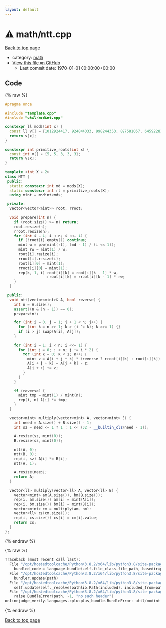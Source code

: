 ```yaml
---
layout: default
---
```


<!-- mathjax config similar to math.stackexchange -->
<script type="text/javascript" async
  src="https://cdnjs.cloudflare.com/ajax/libs/mathjax/2.7.5/MathJax.js?config=TeX-MML-AM_CHTML">
</script>
<script type="text/x-mathjax-config">
  MathJax.Hub.Config({
    TeX: { equationNumbers: { autoNumber: "AMS" }},
    tex2jax: {
      inlineMath: [ ['$','$'] ],
      processEscapes: true
    },
    "HTML-CSS": { matchFontHeight: false },
    displayAlign: "left",
    displayIndent: "2em"
  });
</script>

<script type="text/javascript" src="https://cdnjs.cloudflare.com/ajax/libs/jquery/3.4.1/jquery.min.js"></script>
<script src="https://cdn.jsdelivr.net/npm/jquery-balloon-js@1.1.2/jquery.balloon.min.js" integrity="sha256-ZEYs9VrgAeNuPvs15E39OsyOJaIkXEEt10fzxJ20+2I=" crossorigin="anonymous"></script>
<script type="text/javascript" src="../../assets/js/copy-button.js"></script>
<link rel="stylesheet" href="../../assets/css/copy-button.css" />


# :warning: math/ntt.cpp

<a href="../../index.html">Back to top page</a>

* category: <a href="../../index.html#7e676e9e663beb40fd133f5ee24487c2">math</a>
* <a href="{{ site.github.repository_url }}/blob/master/math/ntt.cpp">View this file on GitHub</a>
    - Last commit date: 1970-01-01 00:00:00+00:00




## Code

<a id="unbundled"></a>
{% raw %}
```cpp
#pragma once

#include "template.cpp"
#include "util/modint.cpp"

constexpr ll mods(int x) {
  const ll v[] = {1012924417, 924844033, 998244353, 897581057, 645922817};
  return v[x];
}

constexpr int primitive_roots(int x) {
  const int v[] = {5, 5, 3, 3, 3};
  return v[x];
}

template <int X = 2>
class NTT {
 public:
  static constexpr int md = mods(X);
  static constexpr int rt = primitive_roots(X);
  using mint = modint<md>;

 private:
  vector<vector<mint>> root, rroot;

  void prepare(int n) {
    if (root.size() >= n) return;
    root.resize(n);
    rroot.resize(n);
    for (int i = 1; i < n; i <<= 1) {
      if (!root[i].empty()) continue;
      mint w = pow(mint(rt), (md - 1) / (i << 1));
      mint rw = mint(1) / w;
      root[i].resize(i);
      rroot[i].resize(i);
      root[i][0] = mint(1);
      rroot[i][0] = mint(1);
      rep(k, 1, i) root[i][k] = root[i][k - 1] * w,
                   rroot[i][k] = rroot[i][k - 1] * rw;
    }
  }

 public:
  void ntt(vector<mint>& A, bool reverse) {
    int n = A.size();
    assert((n & (n - 1)) == 0);
    prepare(n);

    for (int i = 0, j = 1; j + 1 < n; j++) {
      for (int k = n >> 1; k > (i ^= k); k >>= 1) {}
      if (i > j) swap(A[i], A[j]);
    }

    for (int i = 1; i < n; i <<= 1) {
      for (int j = 0; j < n; j += i * 2) {
        for (int k = 0; k < i; k++) {
          mint z = A[i + j + k] * (reverse ? rroot[i][k] : root[i][k]);
          A[i + j + k] = A[j + k] - z;
          A[j + k] += z;
        }
      }
    }

    if (reverse) {
      mint tmp = mint(1) / mint(n);
      rep(i, n) A[i] *= tmp;
    }
  }

  vector<mint> multiply(vector<mint> A, vector<mint> B) {
    int need = A.size() + B.size() - 1;
    int sz = need <= 1 ? 1 : 1 << (32 - __builtin_clz(need - 1));

    A.resize(sz, mint(0));
    B.resize(sz, mint(0));

    ntt(A, 0);
    ntt(B, 0);
    rep(i, sz) A[i] *= B[i];
    ntt(A, 1);

    A.resize(need);
    return A;
  }

  vector<ll> multiply(vector<ll> A, vector<ll> B) {
    vector<mint> am(A.size()), bm(B.size());
    rep(i, am.size()) am[i] = mint(A[i]);
    rep(i, bm.size()) bm[i] = mint(B[i]);
    vector<mint> cm = multiply(am, bm);
    vector<ll> cs(cm.size());
    rep(i, cs.size()) cs[i] = cm[i].value;
    return cs;
  }
};

```
{% endraw %}

<a id="bundled"></a>
{% raw %}
```cpp
Traceback (most recent call last):
  File "/opt/hostedtoolcache/Python/3.8.2/x64/lib/python3.8/site-packages/onlinejudge_verify/docs.py", line 349, in write_contents
    bundled_code = language.bundle(self.file_class.file_path, basedir=pathlib.Path.cwd())
  File "/opt/hostedtoolcache/Python/3.8.2/x64/lib/python3.8/site-packages/onlinejudge_verify/languages/cplusplus.py", line 172, in bundle
    bundler.update(path)
  File "/opt/hostedtoolcache/Python/3.8.2/x64/lib/python3.8/site-packages/onlinejudge_verify/languages/cplusplus_bundle.py", line 282, in update
    self.update(self._resolve(pathlib.Path(included), included_from=path))
  File "/opt/hostedtoolcache/Python/3.8.2/x64/lib/python3.8/site-packages/onlinejudge_verify/languages/cplusplus_bundle.py", line 162, in _resolve
    raise BundleError(path, -1, "no such header")
onlinejudge_verify.languages.cplusplus_bundle.BundleError: util/modint.cpp: line -1: no such header

```
{% endraw %}

<a href="../../index.html">Back to top page</a>

